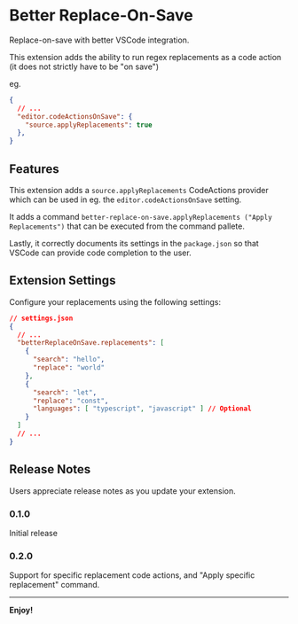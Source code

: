 
# Better Replace-On-Save

Replace-on-save with better VSCode integration.

This extension adds the ability to run regex replacements as a code action (it does not strictly have to be "on save")

eg.

```json
{
  // ...
  "editor.codeActionsOnSave": {
    "source.applyReplacements": true
  },
}
```

## Features

This extension adds a `source.applyReplacements` CodeActions provider which can be used in eg. the `editor.codeActionsOnSave` setting.

It adds a command `better-replace-on-save.applyReplacements ("Apply Replacements")` that can be executed from the command pallete.

Lastly, it correctly documents its settings in the `package.json` so that VSCode can provide code completion to the user.


## Extension Settings

Configure your replacements using the following settings:

```json
// settings.json
{
  // ...
  "betterReplaceOnSave.replacements": [
    {
      "search": "hello",
      "replace": "world"
    },
    {
      "search": "let",
      "replace": "const",
      "languages": [ "typescript", "javascript" ] // Optional
    }
  ]
  // ...
}
```

<!--
## Known Issues

Calling out known issues can help limit users opening duplicate issues against your extension.
-->

## Release Notes

Users appreciate release notes as you update your extension.

### 0.1.0

Initial release

### 0.2.0

Support for specific replacement code actions, and "Apply specific replacement" command.

---

**Enjoy!**
